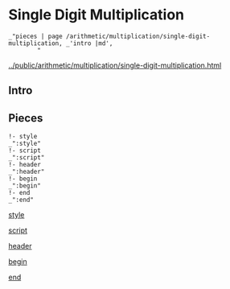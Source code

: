 # Single Digit Multiplication

    _"pieces | page /arithmetic/multiplication/single-digit-multiplication, _'intro |md',
            "

[../public/arithmetic/multiplication/single-digit-multiplication.html](# "save:")


## Intro

## Pieces

    !- style
    _":style"
    !- script
    _":script"
    !- header
    _":header"
    !- begin
    _":begin"
    !- end
    _":end"

[style]() 

[script]()

[header]()

[begin]()

[end]()

